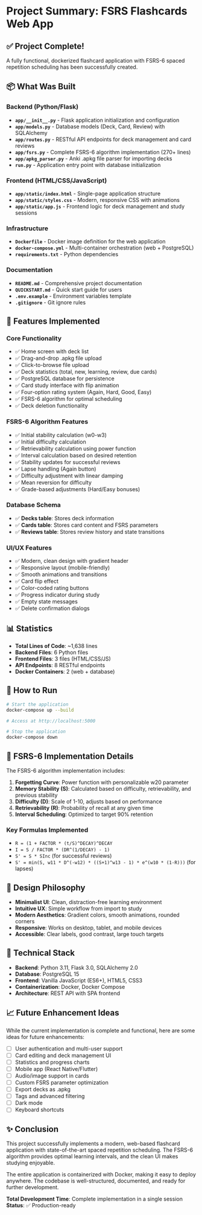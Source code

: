 # Project Summary: FSRS Flashcards Web App

## ✅ Project Complete!

A fully functional, dockerized flashcard application with FSRS-6 spaced repetition scheduling has been successfully created.

## 📦 What Was Built

### Backend (Python/Flask)
- **`app/__init__.py`** - Flask application initialization and configuration
- **`app/models.py`** - Database models (Deck, Card, Review) with SQLAlchemy
- **`app/routes.py`** - RESTful API endpoints for deck management and card reviews
- **`app/fsrs.py`** - Complete FSRS-6 algorithm implementation (270+ lines)
- **`app/apkg_parser.py`** - Anki .apkg file parser for importing decks
- **`run.py`** - Application entry point with database initialization

### Frontend (HTML/CSS/JavaScript)
- **`app/static/index.html`** - Single-page application structure
- **`app/static/styles.css`** - Modern, responsive CSS with animations
- **`app/static/app.js`** - Frontend logic for deck management and study sessions

### Infrastructure
- **`Dockerfile`** - Docker image definition for the web application
- **`docker-compose.yml`** - Multi-container orchestration (web + PostgreSQL)
- **`requirements.txt`** - Python dependencies

### Documentation
- **`README.md`** - Comprehensive project documentation
- **`QUICKSTART.md`** - Quick start guide for users
- **`.env.example`** - Environment variables template
- **`.gitignore`** - Git ignore rules

## 🎯 Features Implemented

### Core Functionality
- ✅ Home screen with deck list
- ✅ Drag-and-drop .apkg file upload
- ✅ Click-to-browse file upload
- ✅ Deck statistics (total, new, learning, review, due cards)
- ✅ PostgreSQL database for persistence
- ✅ Card study interface with flip animation
- ✅ Four-option rating system (Again, Hard, Good, Easy)
- ✅ FSRS-6 algorithm for optimal scheduling
- ✅ Deck deletion functionality

### FSRS-6 Algorithm Features
- ✅ Initial stability calculation (w0-w3)
- ✅ Initial difficulty calculation
- ✅ Retrievability calculation using power function
- ✅ Interval calculation based on desired retention
- ✅ Stability updates for successful reviews
- ✅ Lapse handling (Again button)
- ✅ Difficulty adjustment with linear damping
- ✅ Mean reversion for difficulty
- ✅ Grade-based adjustments (Hard/Easy bonuses)

### Database Schema
- ✅ **Decks table**: Stores deck information
- ✅ **Cards table**: Stores card content and FSRS parameters
- ✅ **Reviews table**: Stores review history and state transitions

### UI/UX Features
- ✅ Modern, clean design with gradient header
- ✅ Responsive layout (mobile-friendly)
- ✅ Smooth animations and transitions
- ✅ Card flip effect
- ✅ Color-coded rating buttons
- ✅ Progress indicator during study
- ✅ Empty state messages
- ✅ Delete confirmation dialogs

## 📊 Statistics

- **Total Lines of Code**: ~1,638 lines
- **Backend Files**: 6 Python files
- **Frontend Files**: 3 files (HTML/CSS/JS)
- **API Endpoints**: 8 RESTful endpoints
- **Docker Containers**: 2 (web + database)

## 🚀 How to Run

```bash
# Start the application
docker-compose up --build

# Access at http://localhost:5000

# Stop the application
docker-compose down
```

## 🧠 FSRS-6 Implementation Details

The FSRS-6 algorithm implementation includes:

1. **Forgetting Curve**: Power function with personalizable w20 parameter
2. **Memory Stability (S)**: Calculated based on difficulty, retrievability, and previous stability
3. **Difficulty (D)**: Scale of 1-10, adjusts based on performance
4. **Retrievability (R)**: Probability of recall at any given time
5. **Interval Scheduling**: Optimized to target 90% retention

### Key Formulas Implemented
- `R = (1 + FACTOR * (t/S)^DECAY)^DECAY`
- `I = S / FACTOR * (DR^(1/DECAY) - 1)`
- `S' = S * SInc` (for successful reviews)
- `S' = min(S, w11 * D^(-w12) * ((S+1)^w13 - 1) * e^(w10 * (1-R)))` (for lapses)

## 🎨 Design Philosophy

- **Minimalist UI**: Clean, distraction-free learning environment
- **Intuitive UX**: Simple workflow from import to study
- **Modern Aesthetics**: Gradient colors, smooth animations, rounded corners
- **Responsive**: Works on desktop, tablet, and mobile devices
- **Accessible**: Clear labels, good contrast, large touch targets

## 🔧 Technical Stack

- **Backend**: Python 3.11, Flask 3.0, SQLAlchemy 2.0
- **Database**: PostgreSQL 15
- **Frontend**: Vanilla JavaScript (ES6+), HTML5, CSS3
- **Containerization**: Docker, Docker Compose
- **Architecture**: REST API with SPA frontend

## 📈 Future Enhancement Ideas

While the current implementation is complete and functional, here are some ideas for future enhancements:

- [ ] User authentication and multi-user support
- [ ] Card editing and deck management UI
- [ ] Statistics and progress charts
- [ ] Mobile app (React Native/Flutter)
- [ ] Audio/image support in cards
- [ ] Custom FSRS parameter optimization
- [ ] Export decks as .apkg
- [ ] Tags and advanced filtering
- [ ] Dark mode
- [ ] Keyboard shortcuts

## ✨ Conclusion

This project successfully implements a modern, web-based flashcard application with state-of-the-art spaced repetition scheduling. The FSRS-6 algorithm provides optimal learning intervals, and the clean UI makes studying enjoyable.

The entire application is containerized with Docker, making it easy to deploy anywhere. The codebase is well-structured, documented, and ready for further development.

**Total Development Time**: Complete implementation in a single session
**Status**: ✅ Production-ready